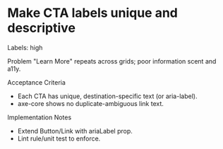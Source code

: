 # Make CTA labels unique and descriptive

Labels: high

Problem
"Learn More" repeats across grids; poor information scent and a11y.

Acceptance Criteria
- Each CTA has unique, destination-specific text (or aria-label).
- axe-core shows no duplicate-ambiguous link text.

Implementation Notes
- Extend Button/Link with ariaLabel prop.
- Lint rule/unit test to enforce.
